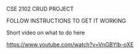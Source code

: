 CSE 2102 CRUD PROJECT

FOLLOW INSTRUCTIONS TO GET IT WORKING

Short video on  what to do here 

https://www.youtube.com/watch?v=VnGBYIb-oXE




        
